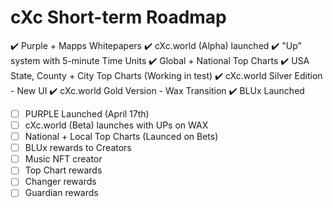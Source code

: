 # cXc Short-term Roadmap

:heavy_check_mark: Purple + Mapps Whitepapers
:heavy_check_mark: cXc.world (Alpha) launched
:heavy_check_mark: "Up" system with 5-minute Time Units
:heavy_check_mark: Global + National Top Charts
:heavy_check_mark: USA State, County + City Top Charts (Working in test)
:heavy_check_mark: cXc.world Silver Edition - New UI
:heavy_check_mark: cXc.world Gold Version - Wax Transition
:heavy_check_mark: BLUx Launched
- [ ] PURPLE Launched (April 17th)
- [ ] cXc.world (Beta) launches with UPs on WAX
- [ ] National + Local Top Charts (Launced on Bets)
- [ ] BLUx rewards to Creators
- [ ] Music NFT creator
- [ ] Top Chart rewards
- [ ] Changer rewards
- [ ] Guardian rewards 
